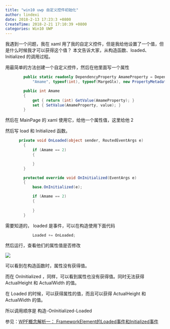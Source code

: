 ```yaml
---
title: "win10 uwp 自定义控件初始化"
author: lindexi
date: 2018-2-13 17:23:3 +0800
CreateTime: 2018-2-21 17:10:39 +0800
categories: Win10 UWP
---
```


我遇到一个问题，我在 xaml 用了我的自定义控件，但是我给他设置了一个值，但是什么时候我才可以获得这个值？
本文告诉大家，从构造函数、loaded、Initialized 的调用过程。

<!--more-->



<div id="toc"></div>

用最简单的方法创建一个自定义控件，然后在他里面写一个属性

```csharp
        public static readonly DependencyProperty AmameProperty = DependencyProperty.Register(
            "Amame", typeof(int), typeof(MargeGlx), new PropertyMetadata(default(int)));

        public int Amame
        {
            get { return (int) GetValue(AmameProperty); }
            set { SetValue(AmameProperty, value); }
        }
```

然后在 MainPage 的 xaml 使用它，给他一个属性值，这里给他 2

然后写 load 和 Initialized 函数。

```csharp
      private void OnLoaded(object sender, RoutedEventArgs e)
        {
            if (Amame == 2)
            {

            }
        }

        protected override void OnInitialized(EventArgs e)
        {
            base.OnInitialized(e);

            if (Amame == 2)
            {
                
            }
        }
```

需要知道的， loaded 是事件，可以在构造使用下面代码

```csharp
            Loaded += OnLoaded;

```

然后运行，查看他们的属性值是否修改

![](http://7xqpl8.com1.z0.glb.clouddn.com/34fdad35-5dfe-a75b-2b4b-8c5e313038e2%2F20176169376.jpg)

可以看到在构造函数时，属性没有获得值。

而在 OnInitialized ，同样，可以看到属性也没有获得值。同时无法获得 ActualHeight 和 ActualWidth 的值。

在 Loaded 的时候，可以获得属性的值，而且可以获得 ActualHeight 和 ActualWidth 的值。

所以调用顺序是 构造-OnInitialized-Loaded



参见：[WPF概念解析一： FrameworkElement的Loaded事件和Initialized事件](http://www.cnblogs.com/tedzhao/archive/2011/11/08/WPF_FrameworkElement_LoadedAndInitialized.html)

